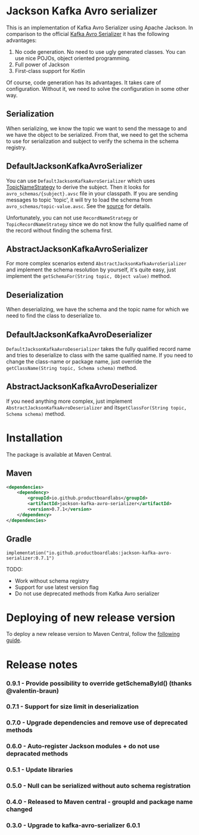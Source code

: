 # Jackson Kafka Avro serializer

This is an implementation of Kafka Avro Serializer using Apache Jackson. In comparison to the official [Kafka Avro
Serializer](https://docs.confluent.io/current/schema-registry/serdes-develop/serdes-avro.html) it has the following advantages:

1. No code generation. No need to use ugly generated classes. You can use nice POJOs, object oriented programming.
2. Full power of Jackson
3. First-class support for Kotlin

Of course, code generation has its advantages. It takes care of configuration. Without it, we need to solve the configuration 
in some other way.

## Serialization
When serializing, we know the topic we want to send the message to and we have the object to be serialized. From that,
we need to get the schema to use for serialization and subject to verify the schema in the schema registry. 
 
## DefaultJacksonKafkaAvroSerializer
You can use `DefaultJacksonKafkaAvroSerializer` which uses [TopicNameStrategy](https://docs.confluent.io/current/schema-registry/serdes-develop/index.html#how-the-naming-strategies-work) to derive
the subject. Then it looks for `avro_schemas/{subject}.avsc` file in your classpath. If you are sending messages to topic 'topic', it will try to load the schema from `avro_schemas/topic-value.avsc`.
See the  [source](https://github.com/productboardlabs/jackson-kafka-avro-serializer/blob/master/src/main/java/com/productboard/kafka/serializers/DefaultJacksonKafkaAvroSerializer.java) for details.

Unfortunately, you can not use `RecordNameStrategy` or `TopicRecordNameStrategy` since we do not know the fully qualified name
of the record without finding the schema first. 

## AbstractJacksonKafkaAvroSerializer
For more complex scenarios extend `AbstractJacksonKafkaAvroSerializer` and implement the 
schema resolution by yourself, it's quite easy, just implement the `getSchemaFor(String topic, Object value)` method.

## Deserialization
When deserializing, we have the schema and the topic name for which we need to find the class to deserialize to.

## DefaultJacksonKafkaAvroDeserializer
`DefaultJacksonKafkaAvroDeserializer` takes the fully qualified record name and tries to
deserialize to class with the same qualified name. If you need to change the class-name or package name, just override the
`getClassName(String topic, Schema schema)` method.

## AbstractJacksonKafkaAvroDeserializer
If you need anything more complex, just implement `AbstractJacksonKafkaAvroDeserializer` 
and its`getClassFor(String topic, Schema schema)` method.

# Installation
The package is available at Maven Central.

## Maven

```xml
<dependencies>
    <dependency>
        <groupId>io.github.productboardlabs</groupId>
        <artifactId>jackson-kafka-avro-serializer</artifactId>
        <version>0.7.1</version>
    </dependency>
</dependencies>
``` 

## Gradle

```
implementation("io.github.productboardlabs:jackson-kafka-avro-serializer:0.7.1")
```
 
 TODO:
 - Work without schema registry
 - Support for use latest version flag 
 - Do not use deprecated methods from Kafka Avro serializer

# Deploying of new release version

To deploy a new release version to Maven Central, follow the [following guide](DEPLOYMENT.md).

# Release notes

### 0.9.1 - Provide possibility to override getSchemaById() (thanks @valentin-braun)

### 0.7.1 - Support for size limit in deserialization

### 0.7.0 - Upgrade dependencies and remove use of deprecated methods

### 0.6.0 - Auto-register Jackson modules + do not use depracated methods

### 0.5.1 - Update libraries

### 0.5.0 - Null can be serialized without auto schema registration 

### 0.4.0 - Released to Maven central - groupId and package name changed

### 0.3.0 - Upgrade to kafka-avro-serializer 6.0.1



